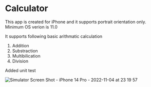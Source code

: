 # Calculator
This app is created for iPhone and it supports portrait orientation only. Minimum OS verion is 11.0

It supports following basic arithmatic calculation

1. Addition
2. Substraction
3. Multibilication
4. Division

Added unit test

![Simulator Screen Shot - iPhone 14 Pro - 2022-11-04 at 23 19 57](https://user-images.githubusercontent.com/28337715/200042593-3f8ce75e-42be-4fd4-83b6-fad3c1064d7a.png)
